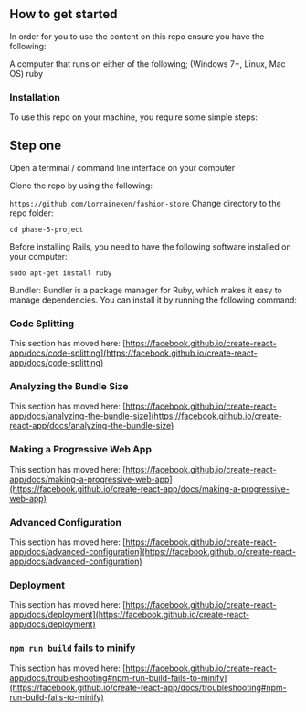# 


## How to get started
In order for you to use the content on this repo ensure you have the following:

A computer that runs on either of the following; (Windows 7+, Linux, Mac OS) ruby
### Installation
To use this repo on your machine, you require some simple steps:

## Step one
Open a terminal / command line interface on your computer

Clone the repo by using the following:

`https://github.com/Lorraineken/fashion-store`
Change directory to the repo folder:

`cd phase-5-project`

Before installing Rails, you need to have the following software installed on your computer:

`sudo apt-get install ruby`

Bundler: Bundler is a package manager for Ruby, which makes it easy to manage dependencies. You can install it by running the following command:

### Code Splitting

This section has moved here: [https://facebook.github.io/create-react-app/docs/code-splitting](https://facebook.github.io/create-react-app/docs/code-splitting)

### Analyzing the Bundle Size

This section has moved here: [https://facebook.github.io/create-react-app/docs/analyzing-the-bundle-size](https://facebook.github.io/create-react-app/docs/analyzing-the-bundle-size)

### Making a Progressive Web App

This section has moved here: [https://facebook.github.io/create-react-app/docs/making-a-progressive-web-app](https://facebook.github.io/create-react-app/docs/making-a-progressive-web-app)

### Advanced Configuration

This section has moved here: [https://facebook.github.io/create-react-app/docs/advanced-configuration](https://facebook.github.io/create-react-app/docs/advanced-configuration)

### Deployment

This section has moved here: [https://facebook.github.io/create-react-app/docs/deployment](https://facebook.github.io/create-react-app/docs/deployment)

### `npm run build` fails to minify

This section has moved here: [https://facebook.github.io/create-react-app/docs/troubleshooting#npm-run-build-fails-to-minify](https://facebook.github.io/create-react-app/docs/troubleshooting#npm-run-build-fails-to-minify)
